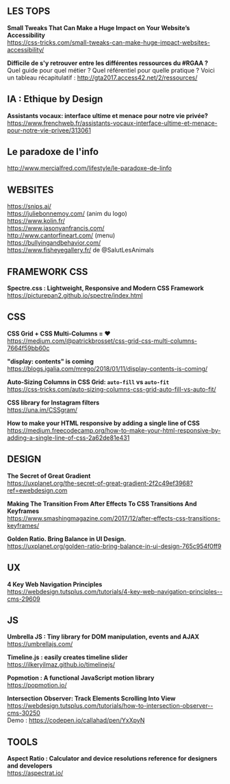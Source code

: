 ## LES TOPS

**Small Tweaks That Can Make a Huge Impact on Your Website’s Accessibility**  
https://css-tricks.com/small-tweaks-can-make-huge-impact-websites-accessibility/

**Difficile de s'y retrouver entre les différentes ressources du #RGAA ?**   
Quel guide pour quel métier ? Quel référentiel pour quelle pratique ? Voici un tableau récapitulatif :
http://gta2017.access42.net/2/ressources/

## IA : Ethique by Design

**Assistants vocaux: interface ultime et menace pour notre vie privée?**
https://www.frenchweb.fr/assistants-vocaux-interface-ultime-et-menace-pour-notre-vie-privee/313061


## Le paradoxe de l'info
http://www.mercialfred.com/lifestyle/le-paradoxe-de-linfo


## WEBSITES

https://snips.ai/  
https://juliebonnemoy.com/ (anim du logo)  
https://www.kolin.fr/  
https://www.jasonyanfrancis.com/  
http://www.cantorfineart.com/ (menu)  
https://bullyingandbehavior.com/  
https://www.fisheyegallery.fr/ de @SalutLesAnimals  


## FRAMEWORK CSS

**Spectre.css : Lightweight, Responsive and Modern CSS Framework**  
https://picturepan2.github.io/spectre/index.html


## CSS

**CSS Grid + CSS Multi-Columns = ♥**  
https://medium.com/@patrickbrosset/css-grid-css-multi-columns-7664f59bb60c

**"display: contents" is coming**  
https://blogs.igalia.com/mrego/2018/01/11/display-contents-is-coming/

**Auto-Sizing Columns in CSS Grid: `auto-fill` vs `auto-fit`**  
https://css-tricks.com/auto-sizing-columns-css-grid-auto-fill-vs-auto-fit/

**CSS library for Instagram filters**  
https://una.im/CSSgram/

**How to make your HTML responsive by adding a single line of CSS**  
https://medium.freecodecamp.org/how-to-make-your-html-responsive-by-adding-a-single-line-of-css-2a62de81e431


## DESIGN

**The Secret of Great Gradient**  
https://uxplanet.org/the-secret-of-great-gradient-2f2c49ef3968?ref=ewebdesign.com

**Making The Transition From After Effects To CSS Transitions And Keyframes**  
https://www.smashingmagazine.com/2017/12/after-effects-css-transitions-keyframes/

**Golden Ratio. Bring Balance in UI Design.**  
https://uxplanet.org/golden-ratio-bring-balance-in-ui-design-765c954f0ff9


## UX

**4 Key Web Navigation Principles**  
https://webdesign.tutsplus.com/tutorials/4-key-web-navigation-principles--cms-29609


## JS

**Umbrella JS : Tiny library for DOM manipulation, events and AJAX**  
https://umbrellajs.com/

**Timeline.js : easily creates timeline slider**  
https://ilkeryilmaz.github.io/timelinejs/

**Popmotion : A functional JavaScript motion library**  
https://popmotion.io/

**Intersection Observer: Track Elements Scrolling Into View**  
https://webdesign.tutsplus.com/tutorials/how-to-intersection-observer--cms-30250  
Demo : https://codepen.io/callahad/pen/YxXpyN


## TOOLS 

**Aspect Ratio : Calculator and device resolutions reference for designers and developers**  
https://aspectrat.io/

